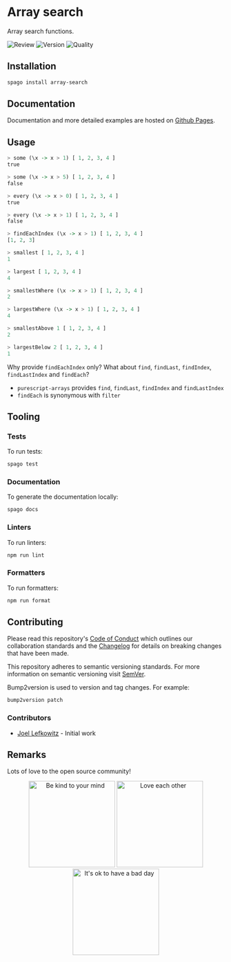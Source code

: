 # Array search

Array search functions.

![Review](https://img.shields.io/github/actions/workflow/status/JoelLefkowitz/array-search/review.yml)
![Version](https://pursuit.purescript.org/packages/purescript-array-search/badge)
![Quality](https://img.shields.io/codacy/grade/a234d28178cf4a1b8bca450fdc432f77)

## Installation

```bash
spago install array-search
```

## Documentation

Documentation and more detailed examples are hosted on [Github Pages](https://joellefkowitz.github.io/array-search).

## Usage

```purs
> some (\x -> x > 1) [ 1, 2, 3, 4 ]
true

> some (\x -> x > 5) [ 1, 2, 3, 4 ]
false
```

```purs
> every (\x -> x > 0) [ 1, 2, 3, 4 ]
true

> every (\x -> x > 1) [ 1, 2, 3, 4 ]
false
```

```purs
> findEachIndex (\x -> x > 1) [ 1, 2, 3, 4 ]
[1, 2, 3]
```

```purs
> smallest [ 1, 2, 3, 4 ]
1

> largest [ 1, 2, 3, 4 ]
4
```

```purs
> smallestWhere (\x -> x > 1) [ 1, 2, 3, 4 ]
2

> largestWhere (\x -> x > 1) [ 1, 2, 3, 4 ]
4
```

```purs
> smallestAbove 1 [ 1, 2, 3, 4 ]
2

> largestBelow 2 [ 1, 2, 3, 4 ]
1
```

Why provide `findEachIndex` only?
What about `find`, `findLast`, `findIndex`, `findLastIndex` and `findEach`?

- `purescript-arrays` provides `find`, `findLast`, `findIndex` and `findLastIndex`
- `findEach` is synonymous with `filter`

## Tooling

### Tests

To run tests:

```bash
spago test
```

### Documentation

To generate the documentation locally:

```bash
spago docs
```

### Linters

To run linters:

```bash
npm run lint
```

### Formatters

To run formatters:

```bash
npm run format
```

## Contributing

Please read this repository's [Code of Conduct](CODE_OF_CONDUCT.md) which outlines our collaboration standards and the [Changelog](CHANGELOG.md) for details on breaking changes that have been made.

This repository adheres to semantic versioning standards. For more information on semantic versioning visit [SemVer](https://semver.org).

Bump2version is used to version and tag changes. For example:

```bash
bump2version patch
```

### Contributors

- [Joel Lefkowitz](https://github.com/joellefkowitz) - Initial work

## Remarks

Lots of love to the open source community!

<p align='center'>
    <img width=200 height=200 src='https://media.giphy.com/media/osAcIGTSyeovPq6Xph/giphy.gif' alt='Be kind to your mind' />
    <img width=200 height=200 src='https://media.giphy.com/media/KEAAbQ5clGWJwuJuZB/giphy.gif' alt='Love each other' />
    <img width=200 height=200 src='https://media.giphy.com/media/WRWykrFkxJA6JJuTvc/giphy.gif' alt="It's ok to have a bad day" />
</p>
